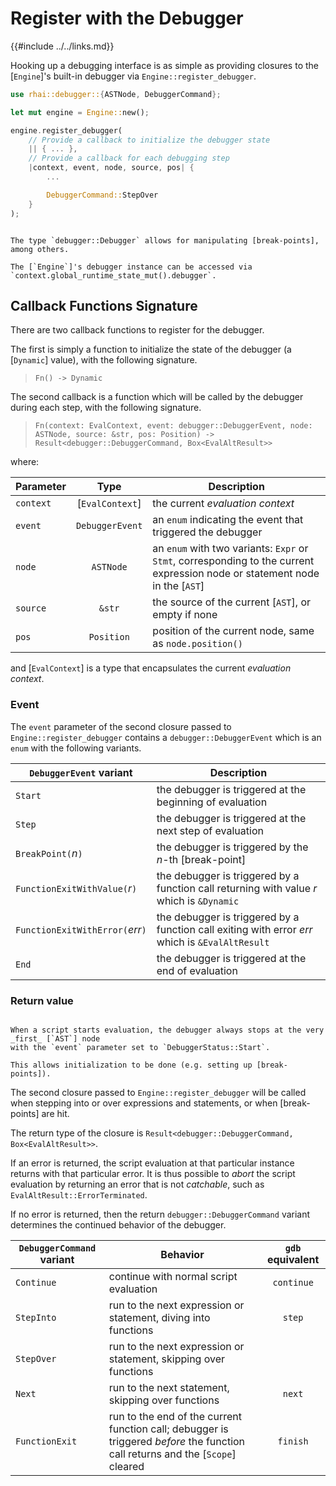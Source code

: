 Register with the Debugger
==========================

{{#include ../../links.md}}

Hooking up a debugging interface is as simple as providing closures to the [`Engine`]'s built-in
debugger via `Engine::register_debugger`.

```rust
use rhai::debugger::{ASTNode, DebuggerCommand};

let mut engine = Engine::new();

engine.register_debugger(
    // Provide a callback to initialize the debugger state
    || { ... },
    // Provide a callback for each debugging step
    |context, event, node, source, pos| {
        ...

        DebuggerCommand::StepOver
    }
);
```

~~~admonish tip.small "Tip: Accessing the `Debugger`"

The type `debugger::Debugger` allows for manipulating [break-points], among others.

The [`Engine`]'s debugger instance can be accessed via `context.global_runtime_state_mut().debugger`.
~~~


Callback Functions Signature
----------------------------

There are two callback functions to register for the debugger.

The first is simply a function to initialize the state of the debugger (a [`Dynamic`] value),
with the following signature.

> `Fn() -> Dynamic`

The second callback is a function which will be called by the debugger during each step, with the
following signature.

> `Fn(context: EvalContext, event: debugger::DebuggerEvent, node: ASTNode, source: &str, pos: Position) -> Result<debugger::DebuggerCommand, Box<EvalAltResult>>`

where:

| Parameter |      Type       | Description                                                                                                                  |
| --------- | :-------------: | ---------------------------------------------------------------------------------------------------------------------------- |
| `context` | [`EvalContext`] | the current _evaluation context_                                                                                             |
| `event`   | `DebuggerEvent` | an `enum` indicating the event that triggered the debugger                                                                   |
| `node`    |    `ASTNode`    | an `enum` with two variants: `Expr` or `Stmt`, corresponding to the current expression node or statement node in the [`AST`] |
| `source`  |     `&str`      | the source of the current [`AST`], or empty if none                                                                          |
| `pos`     |   `Position`    | position of the current node, same as `node.position()`                                                                      |

and [`EvalContext`] is a type that encapsulates the current _evaluation context_.

### Event

The `event` parameter of the second closure passed to `Engine::register_debugger` contains a
`debugger::DebuggerEvent` which is an `enum` with the following variants.

| `DebuggerEvent` variant          | Description                                                                                     |
| -------------------------------- | ----------------------------------------------------------------------------------------------- |
| `Start`                          | the debugger is triggered at the beginning of evaluation                                        |
| `Step`                           | the debugger is triggered at the next step of evaluation                                        |
| `BreakPoint(`_n_`)`              | the debugger is triggered by the _n_-th [break-point]                                           |
| `FunctionExitWithValue(`_r_`)`   | the debugger is triggered by a function call returning with value _r_ which is `&Dynamic`       |
| `FunctionExitWithError(`_err_`)` | the debugger is triggered by a function call exiting with error _err_ which is `&EvalAltResult` |
| `End`                            | the debugger is triggered at the end of evaluation                                              |

### Return value

```admonish tip.side.wide "Tip: Initialization"

When a script starts evaluation, the debugger always stops at the very _first_ [`AST`] node
with the `event` parameter set to `DebuggerStatus::Start`.

This allows initialization to be done (e.g. setting up [break-points]).
```

The second closure passed to `Engine::register_debugger` will be called when stepping into or over
expressions and statements, or when [break-points] are hit.

The return type of the closure is `Result<debugger::DebuggerCommand, Box<EvalAltResult>>`.

If an error is returned, the script evaluation at that particular instance returns with that
particular error. It is thus possible to _abort_ the script evaluation by returning an error that is
not _catchable_, such as `EvalAltResult::ErrorTerminated`.

If no error is returned, then the return `debugger::DebuggerCommand` variant determines the
continued behavior of the debugger.

| `DebuggerCommand` variant | Behavior                                                                                                                        | `gdb` equivalent |
| ------------------------- | ------------------------------------------------------------------------------------------------------------------------------- | :--------------: |
| `Continue`                | continue with normal script evaluation                                                                                          |    `continue`    |
| `StepInto`                | run to the next expression or statement, diving into functions                                                                  |      `step`      |
| `StepOver`                | run to the next expression or statement, skipping over functions                                                                |                  |
| `Next`                    | run to the next statement, skipping over functions                                                                              |      `next`      |
| `FunctionExit`            | run to the end of the current function call; debugger is triggered _before_ the function call returns and the [`Scope`] cleared |     `finish`     |
